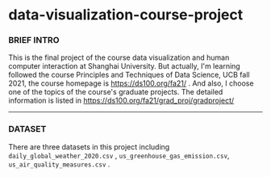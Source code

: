 # data-visualization-course-project

### BRIEF INTRO

This is the final project of the course data visualization and human computer interaction at Shanghai University. But  actually, I'm learning followed the course Principles and Techniques of Data Science, UCB fall 2021, the course homepage is https://ds100.org/fa21/ . And also, I choose one of the topics of the course's graduate projects. The detailed information is listed in https://ds100.org/fa21/grad_proj/gradproject/

***

### DATASET

There are three datasets in this project including `daily_global_weather_2020.csv` , `us_greenhouse_gas_emission.csv`, `us_air_quality_measures.csv` . 
